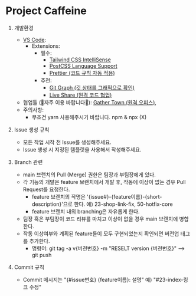 # Project Caffeine
1. 개발환경
    - [VS Code](https://code.visualstudio.com/):
        - Extensions:
            - 필수: 
                - [Tailwind CSS IntelliSense](https://marketplace.visualstudio.com/items?itemName=bradlc.vscode-tailwindcss)
                - [PostCSS Language Support](https://marketplace.visualstudio.com/items?itemName=csstools.postcss)
                - [Prettier (코드 규칙 자동 적용)](https://marketplace.visualstudio.com/items?itemName=esbenp.prettier-vscode)
            - 추천:
                - [Git Graph (깃 상태를 그래픽으로 확인)](https://marketplace.visualstudio.com/items?itemName=mhutchie.git-graph)
                - [Live Share (원격 코드 협업)](https://marketplace.visualstudio.com/items?itemName=MS-vsliveshare.vsliveshare)
    - 협업툴 (🙏자주 이용 바랍니다🙏): [Gather Town (원격 오피스)](https://app.gather.town/app/lWsuavRupCx4KoUk/bitcamp-homies),
    - 주의사항:
        - 무조건 yarn 사용해주시기 바랍니다. npm & npx (X)


2. Issue 생성 규칙
    - 모든 작업 시작 전 Issue를 생성해주세요.
    - Issue 생성 시 지정된 템플릿을 사용해서 작성해주세요.


3. Branch 관련
    - main 브랜치의 Pull (Merge) 권한은 팀장과 부팀장에게 있다.
    - 각 기능의 개발은 feature 브랜치에서 개발 후, 작동에 이상이 없는 경우 Pull Request를 요청한다.
      - feature 브랜치의 작명은 '{issue#}-{feature이름}-{short-description}'으로 한다. 예) 23-shop-link-fix, 50-hotfix-core
      - feature 브랜치 내의 branching은 자유롭게 한다.
    - 팀장 혹은 부팀장이 코드 리뷰를 마치고 이상이 없을 경우 main 브랜치에 병합한다.
    - 작동 이상여부와 계획된 feature들이 모두 구현되었는지 확인되면 버전업 태그를 추가한다.
      - 명령어: git tag -a v{버전번호} -m "RESELT version {버전번호}" --> git push


4. Commit 규칙
    - Commit 메시지는 "{#issue번호} {feature이름}: 설명" 예) "#23-index-링크 수정"
